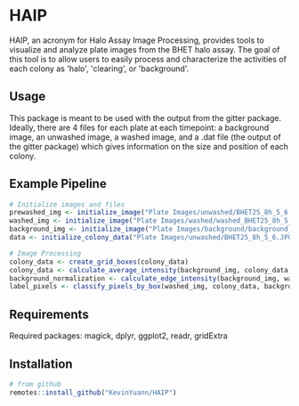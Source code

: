 
# HAIP

HAIP, an acronym for Halo Assay Image Processing, provides tools to visualize and analyze 
plate images from the BHET halo assay. The goal of this tool is to allow users to easily process
and characterize the activities of each colony as 'halo', 'clearing', or 'background'.

## Usage

This package is meant to be used with the output from the gitter package. Ideally,
there are 4 files for each plate at each timepoint: a background image, an unwashed
image, a washed image, and a .dat file (the output of the gitter package) which
gives information on the size and position of each colony.

## Example Pipeline

```r
# Initialize images and files
prewashed_img <- initialize_image("Plate Images/unwashed/BHET25_8h_5_6.JPG")
washed_img <- initialize_image("Plate Images/washed/washed_BHET25_8h_5_6.JPG")
background_img <- initialize_image("Plate Images/background/background_BHET25_5_6.JPG")
data <- initialize_colony_data("Plate Images/unwashed/BHET25_8h_5_6.JPG.dat", prewashed_img)

# Image Processing
colony_data <- create_grid_boxes(colony_data)
colony_data <- calculate_average_intensity(background_img, colony_data, prefix = "bg")
background_normalization <- calculate_edge_intensity(background_img, washed_img)$difference
label_pixels <- classify_pixels_by_box(washed_img, colony_data, background_normalization)$colony_summary
```

## Requirements

Required packages: magick, dplyr, ggplot2, readr, gridExtra


## Installation

```r
# from github
remotes::install_github("KevinYuann/HAIP")
```

